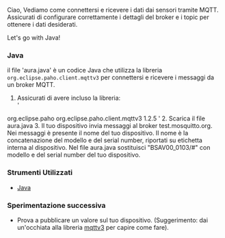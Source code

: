 Ciao,
Vediamo come connettersi e ricevere i dati dai sensori tramite MQTT.
Assicurati di configurare correttamente i dettagli del broker e i topic per ottenere i dati desiderati.

Let's go with Java!

### Java

il file 'aura.java' è un codice Java che utilizza la libreria `org.eclipse.paho.client.mqttv3` per connettersi e ricevere i messaggi da un broker MQTT.

1. Assicurati di avere incluso la libreria: <br>
'<!-- https://mvnrepository.com/artifact/org.eclipse.paho/org.eclipse.paho.client.mqttv3 -->
<dependency>
    <groupId>org.eclipse.paho</groupId>
    <artifactId>org.eclipse.paho.client.mqttv3</artifactId>
    <version>1.2.5</version>
</dependency>'
2. Scarica il file aura.java
3. Il tuo dispositivo invia messaggi al broker test.mosquitto.org. Nei messaggi è presente il nome del tuo dispositivo.
Il nome è la concatenazione del modello e del serial number, riportati su etichetta interna al dispositivo.
Nel file aura.java sostituisci "BSAV00_0103/#" con modello e del serial number del tuo dispositivo.


### Strumenti Utilizzati
- [Java](https://www.java.com/en/download/help/whatis_java.html)

### Sperimentazione successiva
- Prova a pubblicare un valore sul tuo dispositivo.
(Suggerimento: dai un'occhiata alla libreria [mqttv3](https://public.dhe.ibm.com/software/dw/webservices/ws-mqtt/mqtt-v3r1.html) per capire come fare).
